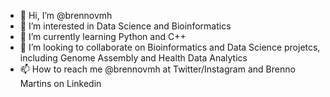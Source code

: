 - 👋 Hi, I’m @brennovmh
- 👀 I’m interested in Data Science and Bioinformatics
- 🌱 I’m currently learning Python and C++
- 💞️ I’m looking to collaborate on Bioinformatics and Data Science projetcs, including Genome Assembly and Health Data Analytics 
- 📫 How to reach me @brennovmh at Twitter/Instagram and Brenno Martins on Linkedin 

<!---
brennovmh/brennovmh is a ✨ special ✨ repository because its `README.md` (this file) appears on your GitHub profile.
You can click the Preview link to take a look at your changes.
--->
